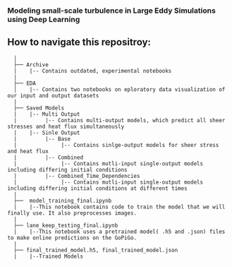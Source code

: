 ### Modeling small-scale turbulence in Large Eddy Simulations using Deep Learning

## How to navigate this repositroy:


      │
      ├── Archive
      |    |-- Contains outdated, experimental notebooks
      |
      ├── EDA
      │    |-- Contains two notebooks on eploratory data visualization of our input and output datasets
      |
      ├── Saved Models
      |    |-- Multi Output
      |         |-- Contains multi-output models, which predict all sheer stresses and heat flux simultaneously
      |    |-- Sinle Output
      |         |-- Base
      |              |-- Contains sinlge-output models for sheer stress and heat flux
      |         |-- Combined
      |              |-- Contains mutli-input single-output models including differing initial conditions
      |         |-- Combined_Time_Dependencies
      |              |-- Contains mutli-input single-output models including differing initial conditions at different times
      |
      ├──  model_training_final.ipynb
      |    |--This notebook contains code to train the model that we will finally use. It also preprocesses images.
      |
      ├── lane_keep_testing_final.ipynb
      |    |--This notebook uses a pretrained model( .h5 and .json) files to make online predictions on the GoPiGo.
      |
      ├── final_trained_model.h5, final_trained_model.json
      |    |--Trained Models



